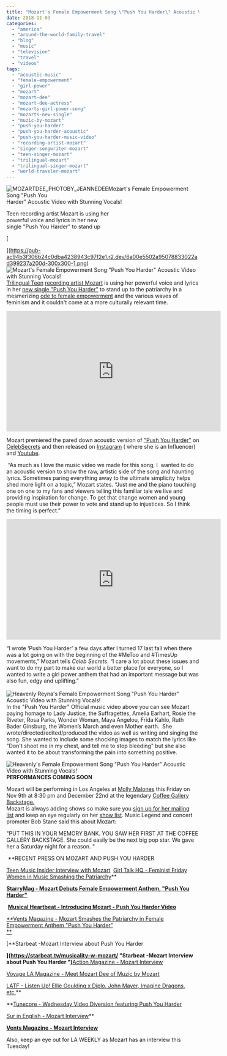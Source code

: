 ```yaml
---
title: "Mozart's Female Empowerment Song \"Push You Harder\" Acoustic Video with Stunning Vocals!"
date: 2018-11-03
categories: 
  - "america"
  - "around-the-world-family-travel"
  - "blog"
  - "music"
  - "television"
  - "travel"
  - "videos"
tags: 
  - "acoustic-music"
  - "female-empowerment"
  - "girl-power"
  - "mozart"
  - "mozart-dee"
  - "mozart-dee-actress"
  - "mozarts-girl-power-song"
  - "mozarts-new-single"
  - "muzic-by-mozart"
  - "push-you-harder"
  - "push-you-harder-acoustic"
  - "push-you-harder-music-video"
  - "recording-artist-mozart"
  - "singer-songwriter-mozart"
  - "teen-singer-mozart"
  - "trilingual-mozart"
  - "trilingual-singer-mozart"
  - "world-traveler-mozart"
---
```


  
![MOZARTDEE_PHOTOBY_JEANNEDEE](https://pub-ac94b3f306b24c0dba4238943c97f2e1.r2.dev/6a00e5502a95078833022ad3bd34b1200b.jpg)Mozart's Female Empowerment Song "Push You  
Harder" Acoustic Video with Stunning Vocals!  
  
Teen recording artist Mozart is using her  
powerful voice and lyrics in her new  
single "Push You Harder" to stand up  
  
  
  
  

<!--more-->[  
](https://pub-ac94b3f306b24c0dba4238943c97f2e1.r2.dev/6a00e5502a95078833022ad399237a200d-300x300-1.png)![Mozart's Female Empowerment Song "Push You  Harder" Acoustic Video with Stunning Vocals! ](https://pub-ac94b3f306b24c0dba4238943c97f2e1.r2.dev/6a00e5502a95078833022ad37775a9200c.png)  
[Trilingual Teen](https://pub-ac94b3f306b24c0dba4238943c97f2e1.r2.dev/2013/12/trilingual-mozart-travel-kid-expert-speaks-at-gec-about-world-education.html "Mozart Dee Trilingual Teen singer/songwriter") [recording artist Mozart](https://pub-ac94b3f306b24c0dba4238943c97f2e1.r2.dev/2017/05/16-year-old-mozart-dees-ted-talk-keynote-speech-in-ukteen-actress-songwriter-singer-mozart-dee-was-asked-to-do-a-ted-talk.html "mozart recording artist singer songwriter") is using her powerful voice and lyrics in her [new single "Push You Harder"](https://ventsmagazine.com/2018/10/12/mozart-smashes-the-patriarchy-in-female-empowerment-anthem-push-you-harder/ "Mozart song \"Push You Harder\"") to stand up to the patriarchy in a mesmerizing [ode to female empowerment](https://www.musicalheartbeat.com/blog/mozart "Mozart's \"Push You Harder\"") and the various waves of feminism and it couldn't come at a more culturally relevant time.  
  

<iframe allow="accelerometer; autoplay; encrypted-media; gyroscope; picture-in-picture" allowfullscreen frameborder="0" height="315" src="https://www.youtube.com/embed/Ne7Y-Omc3jw" width="560"></iframe>

  
  
Mozart premiered the pared down acoustic version of ["Push You Harder"](https://pub-ac94b3f306b24c0dba4238943c97f2e1.r2.dev/2018/10/-mozart-dee-smashes-the-patriarchy-in-girl-power-song-push-you-harder.html#more "Mozart girl-power song \"Push You Harder\"") on [CelebSecrets](https://celebsecrets.com/mozart-is-smashing-the-patriarchy-with-stripped-down-version-of-push-you-harder-premiere/ "CelebSecrets  mozart push you harder premiere") and then released on [Instagram](https://www.instagram.com/p/BpZ1d3XgqoL/ "Teen singer Mozart on Instagram MuzicbyMozart ") ( where she is an Influencer) and [Youtube](%20https://bit.ly/1VsHSZp "MuzicbyMozart Youtube ").  
  
 “As much as I love the music video we made for this song, I  wanted to do an acoustic version to show the raw, artistic side of the song and haunting lyrics. Sometimes paring everything away to the ultimate simplicity helps shed more light on a topic,” Mozart states. “Just me and the piano touching one on one to my fans and viewers telling this familiar tale we live and providing inspiration for change. To get that change women and young people must use their power to vote and stand up to injustices. So I think the timing is perfect.”  
  

<iframe allow="accelerometer; autoplay; encrypted-media; gyroscope; picture-in-picture" allowfullscreen frameborder="0" height="315" src="https://www.youtube.com/embed/f5n67SVQVB8" width="560"></iframe>

  
  

“I wrote ‘Push You Harder’ a few days after I turned 17 last fall when there was a lot going on with the beginning of the #MeToo and #TimesUp movements,” Mozart tells _Celeb Secrets_. “I care a lot about these issues and want to do my part to make our world a better place for everyone, so I wanted to write a girl power anthem that had an important message but was also fun, edgy and uplifting.”   
[  
](https://pub-ac94b3f306b24c0dba4238943c97f2e1.r2.dev/6a00e5502a95078833022ad373088e200c.png)![Heavenly Reyna's Female Empowerment Song "Push You Harder" Acoustic Video with Stunning Vocals! ](https://pub-ac94b3f306b24c0dba4238943c97f2e1.r2.dev/6a00e5502a95078833022ad39d9c33200d.png)  
In the "Push You Harder" Official music video above you can see Mozart paying homage to Lady Justice, the Suffragettes, Amelia Earhart, Rosie the Riveter, Rosa Parks, Wonder Woman, Maya Angelou, Frida Kahlo, Ruth Bader Ginsburg, the Women’s March and even Mother earth.  She wrote/directed/edited/produced the video as well as writing and singing the song. She wanted to include some shocking images to match the lyrics like "Don't shoot me in my chest, and tell me to stop bleeding" but she also wanted it to be about transforming the pain into something positive.   
  
![Heavenly's Female Empowerment Song "Push You Harder" Acoustic Video with Stunning Vocals! ](https://pub-ac94b3f306b24c0dba4238943c97f2e1.r2.dev/6a00e5502a95078833022ad3777b6a200c.png)  
**PERFORMANCES COMING SOON**  
  
Mozart will be performing in Los Angeles at [Molly Malones](https://www.mollymalonesla.com "Mozart performing at Molly Malones in LA") this Friday on Nov 9th at 8:30 pm and December 22nd at the legendary [Coffee Gallery Backstage.  
](https://www.coffeegallery.com "Mozart performing at Coffee Gallery Backstage")Mozart is always adding shows so make sure you [sign up for her mailing list](https://www.muzicbymozart.com/contact/ "Mozart mailing list") and keep an eye regularly on her [show list](https://www.muzicbymozart.com/new-events-1/ "Mozart performing show list"). Music Legend and concert promoter Bob Stane said this about Mozart:  
  
"PUT THIS IN YOUR MEMORY BANK. YOU SAW HER FIRST AT THE COFFEE GALLERY BACKSTAGE. She could easily be the next big pop star. We gave her a Saturday night for a reason. "

 **RECENT PRESS ON MOZART AND PUSH YOU HARDER   
  
[Teen Music Insider Interview with Mozart](https://teenmusicinsider.com/mozart-talks-with-tmi-about-her-new-single-push-you-harder/#.W9YdMktReqB "Mozart Interview in Teen Music Insider for Push You Harder")  [Girl Talk HQ - Feminist Friday Women in Music Smashing the Patriarchy](https://girltalkhq.com/feminist-friday-women-in-music-who-are-smashing-the-patriarchy-taking-up-space/ "Girl Talk HQ Feminist Friday Mozart and Push you harder ")** 

**[StarryMag - Mozart Debuts Female Empowerment Anthem, "Push You Harder"](https://starrymag.com/mozart-debuts-female-empowerment-anthem-push-you-harder/ "StarryMag- Mozart Debuts Female Empowerment anthem \"Push You Harder\"")** 

 [**Musical Heartbeat - Introducing Mozart - Push You Harder Video**](https://www.musicalheartbeat.com/blog/mozart "Musical Heartbeat- Introducing Mozart -Push You Harder Video") 

[**Vents Magazine - Mozart Smashes the Patriarchy in Female Empowerment Anthem "Push You Harder"  
**](https://ventsmagazine.com/2018/10/12/mozart-smashes-the-patriarchy-in-female-empowerment-anthem-push-you-harder/ "Vents Magazine - Mozart Smashes the Patriarchy in Female Empowerment Anthem \"Push You Harder\"")

[**Starbeat -Mozart Interview about Push You Harder  
  
**](https://starbeat.tv/musicality-w-mozart/ "Starbeat -Mozart Interview about Push You Harder ")**[Action Magazine - Mozart Interview](https://pub.lucidpress.com/ActionMagSeptOct2018/#1Xr9-xHfQuxW "Action Magazine - Mozart Interview ")  
  
[Voyage LA Magazine - Meet Mozart Dee of Muzic by Mozart](https://voyagela.com/interview/meet-mozart-dee-muzic-mozart-west-los-angeles/ "Voyage LA Magazine - Meet Mozart Dee of Muzic by Mozart  ")  
  
[LATF - Listen Up! Ellie Goulding x Diplo, John Mayer, Imagine Dragons, etc.](https://www.latfusa.com/article/2018/10/listen-up-ellie-goulding-x-diplo-john-mayer/ "Listen Up! Ellie Goulding x Diplo, John Mayer, Imagine Dragons, etc")**

**[Tunecore - Wednesday Video Diversion featuring Push You Harder](https://www.tunecore.com/blog/2018/10/wednesday-video-diversion-october-17-2018.html "Tunecore - Wednesday Video Diversion featuring Push You Harder ")  
  
[Sur in English - Mozart Interview](https://www.surinenglish.com/lifestyle/201706/28/feel-like-have-several-20170628100543.html "ur in English - Mozart Interview ")**

[**Vents Magazine - Mozart Interview**](ttps://es.calameo.com/read/000466640d3070060b77a?page=92 "Vents Magazine - Mozart Interview ") 

Also, keep an eye out for LA WEEKLY as Mozart has an interview this Tuesday!

